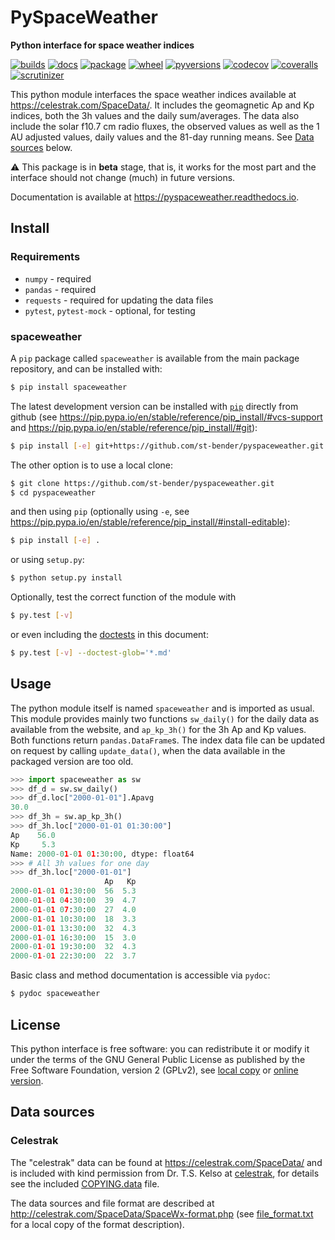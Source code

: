 # PySpaceWeather

**Python interface for space weather indices**

[![builds](https://github.com/st-bender/pyspaceweather/actions/workflows/ci_build_and_test.yml/badge.svg?branch=master)](https://github.com/st-bender/pyspaceweather/actions/workflows/ci_build_and_test.yml)
[![docs](https://readthedocs.org/projects/pyspaceweather/badge/?version=latest)](https://pyspaceweather.readthedocs.io/en/latest/?badge=latest)
[![package](https://img.shields.io/pypi/v/spaceweather.svg?style=flat)](https://pypi.org/project/spaceweather)
[![wheel](https://img.shields.io/pypi/wheel/spaceweather.svg?style=flat)](https://pypi.org/project/spaceweather)
[![pyversions](https://img.shields.io/pypi/pyversions/spaceweather.svg?style=flat)](https://pypi.org/project/spaceweather)
[![codecov](https://codecov.io/gh/st-bender/pyspaceweather/badge.svg)](https://codecov.io/gh/st-bender/pyspaceweather)
[![coveralls](https://coveralls.io/repos/github/st-bender/pyspaceweather/badge.svg)](https://coveralls.io/github/st-bender/pyspaceweather)
[![scrutinizer](https://scrutinizer-ci.com/g/st-bender/pyspaceweather/badges/quality-score.png?b=master)](https://scrutinizer-ci.com/g/st-bender/pyspaceweather/?branch=master)

This python module interfaces the space weather indices available at
<https://celestrak.com/SpaceData/>.
It includes the geomagnetic Ap and Kp indices, both the 3h values and
the daily sum/averages.
The data also include the solar f10.7 cm radio fluxes,
the observed values as well as the 1 AU adjusted values,
daily values and the 81-day running means.
See [Data sources](#data-sources) below.

:warning: This package is in **beta** stage, that is, it works for the most part
and the interface should not change (much) in future versions.

Documentation is available at <https://pyspaceweather.readthedocs.io>.

## Install

### Requirements

- `numpy` - required
- `pandas` - required
- `requests` - required for updating the data files
- `pytest`, `pytest-mock` - optional, for testing

### spaceweather

A `pip` package called `spaceweather` is available from the
main package repository, and can be installed with:
```sh
$ pip install spaceweather
```
The latest development version can be installed
with [`pip`](https://pip.pypa.io) directly from github
(see <https://pip.pypa.io/en/stable/reference/pip_install/#vcs-support>
and <https://pip.pypa.io/en/stable/reference/pip_install/#git>):

```sh
$ pip install [-e] git+https://github.com/st-bender/pyspaceweather.git
```

The other option is to use a local clone:

```sh
$ git clone https://github.com/st-bender/pyspaceweather.git
$ cd pyspaceweather
```
and then using `pip` (optionally using `-e`, see
<https://pip.pypa.io/en/stable/reference/pip_install/#install-editable>):

```sh
$ pip install [-e] .
```

or using `setup.py`:

```sh
$ python setup.py install
```

Optionally, test the correct function of the module with

```sh
$ py.test [-v]
```

or even including the [doctests](https://docs.python.org/library/doctest.html)
in this document:

```sh
$ py.test [-v] --doctest-glob='*.md'
```

## Usage

The python module itself is named `spaceweather` and is imported as usual.
This module provides mainly two functions `sw_daily()` for the daily data
as available from the website, and `ap_kp_3h()` for the 3h Ap and Kp values.
Both functions return `pandas.DataFrame`s.
The index data file can be updated on request by calling `update_data()`,
when the data available in the packaged version are too old.

```python
>>> import spaceweather as sw
>>> df_d = sw.sw_daily()
>>> df_d.loc["2000-01-01"].Apavg
30.0
>>> df_3h = sw.ap_kp_3h()
>>> df_3h.loc["2000-01-01 01:30:00"]
Ap    56.0
Kp     5.3
Name: 2000-01-01 01:30:00, dtype: float64
>>> # All 3h values for one day
>>> df_3h.loc["2000-01-01"]
                     Ap   Kp
2000-01-01 01:30:00  56  5.3
2000-01-01 04:30:00  39  4.7
2000-01-01 07:30:00  27  4.0
2000-01-01 10:30:00  18  3.3
2000-01-01 13:30:00  32  4.3
2000-01-01 16:30:00  15  3.0
2000-01-01 19:30:00  32  4.3
2000-01-01 22:30:00  22  3.7

```

Basic class and method documentation is accessible via `pydoc`:

```sh
$ pydoc spaceweather
```

## License

This python interface is free software: you can redistribute it or modify
it under the terms of the GNU General Public License as published by
the Free Software Foundation, version 2 (GPLv2), see [local copy](./COPYING.GPLv2)
or [online version](http://www.gnu.org/licenses/gpl-2.0.html).

## Data sources

### Celestrak

The "celestrak" data can be found at <https://celestrak.com/SpaceData/>
and is included with kind permission from Dr. T.S. Kelso at
[celestrak](https://celestrak.com),
for details see the included [COPYING.data](COPYING.data) file.

The data sources and file format are described at
<http://celestrak.com/SpaceData/SpaceWx-format.php>
(see [file_format.txt](file_format.txt) for a local copy of the format description).
